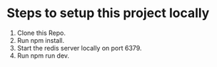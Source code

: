 # Steps to setup this project locally
1. Clone this Repo.
2. Run npm install.
3. Start the redis server locally on port 6379.
4. Run npm run dev.